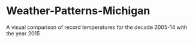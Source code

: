 # Weather-Patterns-Michigan
A visual comparison of record temperatures for the decade 2005-14 with the year 2015
